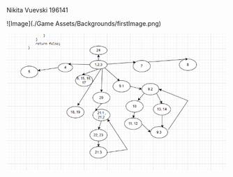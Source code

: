 Nikita Vuevski 196141

![Image](./Game Assets/Backgrounds/firstImage.png)


![cfg image](controlflowgraph.png)

